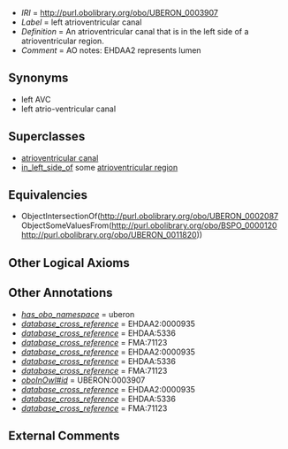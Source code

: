  * *IRI* = http://purl.obolibrary.org/obo/UBERON_0003907
 * *Label* = left atrioventricular canal
 * *Definition* = An atrioventricular canal that is in the left side of a atrioventricular region.
 * *Comment* = AO notes: EHDAA2 represents lumen

## Synonyms

 * left AVC
 * left atrio-ventricular canal

## Superclasses

 * [atrioventricular canal](../../UBERON/87/UBERON_0002087.md)
 * [in_left_side_of](../../BSPO/20/BSPO_0000120.md) some [atrioventricular region](../../UBERON/20/UBERON_0011820.md)

## Equivalencies

 * ObjectIntersectionOf(<http://purl.obolibrary.org/obo/UBERON_0002087> ObjectSomeValuesFrom(<http://purl.obolibrary.org/obo/BSPO_0000120> <http://purl.obolibrary.org/obo/UBERON_0011820>))

## Other Logical Axioms


## Other Annotations

 * *[has_obo_namespace](../../ce/oboInOwl#hasOBONamespace.md)* = uberon
 * *[database_cross_reference](../../ef/oboInOwl#hasDbXref.md)* = EHDAA2:0000935
 * *[database_cross_reference](../../ef/oboInOwl#hasDbXref.md)* = EHDAA:5336
 * *[database_cross_reference](../../ef/oboInOwl#hasDbXref.md)* = FMA:71123
 * *[database_cross_reference](../../ef/oboInOwl#hasDbXref.md)* = EHDAA2:0000935
 * *[database_cross_reference](../../ef/oboInOwl#hasDbXref.md)* = EHDAA:5336
 * *[database_cross_reference](../../ef/oboInOwl#hasDbXref.md)* = FMA:71123
 * *[oboInOwl#id](../../id/oboInOwl#id.md)* = UBERON:0003907
 * *[database_cross_reference](../../ef/oboInOwl#hasDbXref.md)* = EHDAA2:0000935
 * *[database_cross_reference](../../ef/oboInOwl#hasDbXref.md)* = EHDAA:5336
 * *[database_cross_reference](../../ef/oboInOwl#hasDbXref.md)* = FMA:71123

## External Comments

